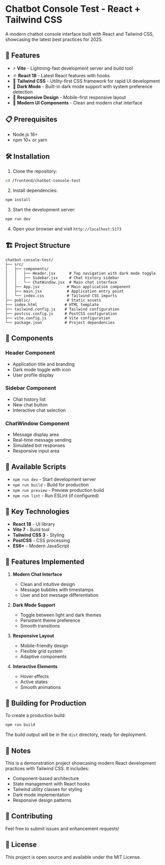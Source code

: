 # Chatbot Console Test - React + Tailwind CSS

A modern chatbot console interface built with React and Tailwind CSS, showcasing the latest best practices for 2025.

## 🚀 Features

- ⚡ **Vite** - Lightning-fast development server and build tool
- ⚛️ **React 18** - Latest React features with hooks
- 🎨 **Tailwind CSS** - Utility-first CSS framework for rapid UI development
- 🌙 **Dark Mode** - Built-in dark mode support with system preference detection
- 📱 **Responsive Design** - Mobile-first responsive layout
- 🎯 **Modern UI Components** - Clean and modern chat interface

## 📋 Prerequisites

- Node.js 18+ 
- npm 10+ or yarn

## 🛠️ Installation

1. Clone the repository:
```bash
cd /frontend/chatbot-console-test
```

2. Install dependencies:
```bash
npm install
```

3. Start the development server:
```bash
npm run dev
```

4. Open your browser and visit `http://localhost:5173`

## 🏗️ Project Structure

```
chatbot-console-test/
├── src/
│   ├── components/
│   │   ├── Header.jsx      # Top navigation with dark mode toggle
│   │   ├── Sidebar.jsx     # Chat history sidebar
│   │   └── ChatWindow.jsx  # Main chat interface
│   ├── App.jsx            # Main application component
│   ├── main.jsx           # Application entry point
│   └── index.css          # Tailwind CSS imports
├── public/                # Static assets
├── index.html            # HTML template
├── tailwind.config.js    # Tailwind configuration
├── postcss.config.js     # PostCSS configuration
├── vite.config.js        # Vite configuration
└── package.json          # Project dependencies
```

## 🎨 Components

### Header Component
- Application title and branding
- Dark mode toggle with icon
- User profile display

### Sidebar Component
- Chat history list
- New chat button
- Interactive chat selection

### ChatWindow Component
- Message display area
- Real-time message sending
- Simulated bot responses
- Responsive input area

## 🔧 Available Scripts

- `npm run dev` - Start development server
- `npm run build` - Build for production
- `npm run preview` - Preview production build
- `npm run lint` - Run ESLint (if configured)

## 🎯 Key Technologies

- **React 18** - UI library
- **Vite 7** - Build tool
- **Tailwind CSS 3** - Styling
- **PostCSS** - CSS processing
- **ES6+** - Modern JavaScript

## 🌟 Features Implemented

1. **Modern Chat Interface**
   - Clean and intuitive design
   - Message bubbles with timestamps
   - User and bot message differentiation

2. **Dark Mode Support**
   - Toggle between light and dark themes
   - Persistent theme preference
   - Smooth transitions

3. **Responsive Layout**
   - Mobile-friendly design
   - Flexible grid system
   - Adaptive components

4. **Interactive Elements**
   - Hover effects
   - Active states
   - Smooth animations

## 🚀 Building for Production

To create a production build:

```bash
npm run build
```

The build output will be in the `dist` directory, ready for deployment.

## 📝 Notes

This is a demonstration project showcasing modern React development practices with Tailwind CSS. It includes:

- Component-based architecture
- State management with React hooks
- Tailwind utility classes for styling
- Dark mode implementation
- Responsive design patterns

## 🤝 Contributing

Feel free to submit issues and enhancement requests!

## 📄 License

This project is open source and available under the MIT License.
